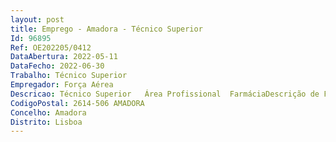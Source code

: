 ```yaml
--- 
layout: post
title: Emprego - Amadora - Técnico Superior
Id: 96895
Ref: OE202205/0412
DataAbertura: 2022-05-11
DataFecho: 2022-06-30
Trabalho: Técnico Superior
Empregador: Força Aérea
Descricao: Técnico Superior   Área Profissional  FarmáciaDescrição de Funções Exercício de funções inerentes à carreira de Técnico Superior atividades no ramo de farmácia, designadamente, entre outras, aquisição, armazenamento e distribuição de medicamentos e dispositivos médicos e outros produtos químico farmacêuticos.Cumprir os Regulamentos Gerais e o Regulamento Interno da Farmácia da Força Aérea.
CodigoPostal: 2614-506 AMADORA
Concelho: Amadora
Distrito: Lisboa
--- 
```

